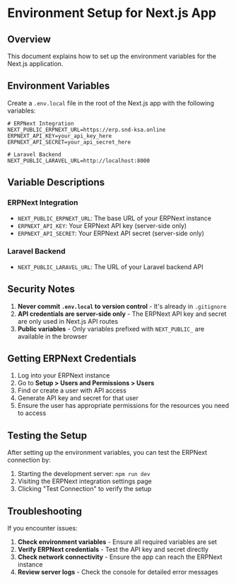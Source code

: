 # Environment Setup for Next.js App

## Overview

This document explains how to set up the environment variables for the Next.js application.

## Environment Variables

Create a `.env.local` file in the root of the Next.js app with the following variables:

```env
# ERPNext Integration
NEXT_PUBLIC_ERPNEXT_URL=https://erp.snd-ksa.online
ERPNEXT_API_KEY=your_api_key_here
ERPNEXT_API_SECRET=your_api_secret_here

# Laravel Backend
NEXT_PUBLIC_LARAVEL_URL=http://localhost:8000
```

## Variable Descriptions

### ERPNext Integration
- `NEXT_PUBLIC_ERPNEXT_URL`: The base URL of your ERPNext instance
- `ERPNEXT_API_KEY`: Your ERPNext API key (server-side only)
- `ERPNEXT_API_SECRET`: Your ERPNext API secret (server-side only)

### Laravel Backend
- `NEXT_PUBLIC_LARAVEL_URL`: The URL of your Laravel backend API

## Security Notes

1. **Never commit `.env.local` to version control** - It's already in `.gitignore`
2. **API credentials are server-side only** - The ERPNext API key and secret are only used in Next.js API routes
3. **Public variables** - Only variables prefixed with `NEXT_PUBLIC_` are available in the browser

## Getting ERPNext Credentials

1. Log into your ERPNext instance
2. Go to **Setup > Users and Permissions > Users**
3. Find or create a user with API access
4. Generate API key and secret for that user
5. Ensure the user has appropriate permissions for the resources you need to access

## Testing the Setup

After setting up the environment variables, you can test the ERPNext connection by:

1. Starting the development server: `npm run dev`
2. Visiting the ERPNext integration settings page
3. Clicking "Test Connection" to verify the setup

## Troubleshooting

If you encounter issues:

1. **Check environment variables** - Ensure all required variables are set
2. **Verify ERPNext credentials** - Test the API key and secret directly
3. **Check network connectivity** - Ensure the app can reach the ERPNext instance
4. **Review server logs** - Check the console for detailed error messages 
